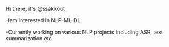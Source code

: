 Hi there, it's @ssakkout

-Iam interested in NLP-ML-DL

-Currently working on various NLP projects including ASR, text summarization etc.






<!---
ssakkout/ssakkout is a ✨ special ✨ repository because its `README.md` (this file) appears on your GitHub profile.
You can click the Preview link to take a look at your changes.
--->
